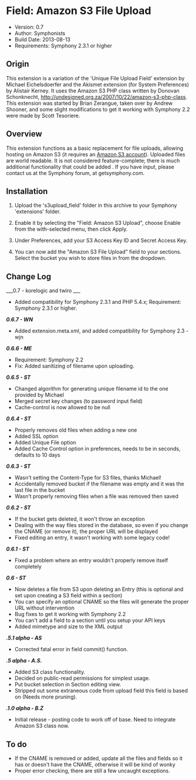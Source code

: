 # Field: Amazon S3 File Upload

- Version: 0.7
- Author: Symphonists
- Build Date: 2013-08-13
- Requirements: Symphony 2.3.1 or higher

## Origin

This extension is a variation of the 'Unique File Upload Field' extension by Michael Eichelsdoerfer and the Akismet extension (for System Preferences) by  Alistair Kerney. It uses the Amazon S3 PHP class written by Donovan Schonknecht, http://undesigned.org.za/2007/10/22/amazon-s3-php-class. This extension was started by Brian Zerangue, taken over by Andrew Shooner, and some slight modifications to get it working with Symphony 2.2 were made by Scott Tesoriere.


## Overview
This extension functions as a basic replacement for file uploads, allowing hosting on Amazon S3 (it requires an [Amazon S3 account](http://aws.amazon.com/s3/)). Uploaded files are world readable. It is not considered feature-complete; there is much additional functionality that could be added . If you have input, please contact us at the Symphony forum, at getsymphony.com. 


## Installation

1. Upload the 's3upload_field' folder in this archive to your Symphony 
   'extensions' folder.

2. Enable it by selecting the "Field: Amazon S3 Upload", choose Enable from 
   the with-selected menu, then click Apply.

3. Under Preferences, add your S3 Access Key ID and Secret Access Key.

3. You can now add the "Amazon S3 File Upload" field to your sections. Select the bucket you wish to store files in from the dropdown.


## Change Log

___0.7 - korelogic and twiro ___

- Added compatibility for Symphony 2.3.1 and PHP 5.4.x; Requirement: Symphony 2.3.1 or higher.

___0.6.7 - WN___

- Added extension.meta.xml, and added compatibility for Symphony 2.3 - wjn

___0.6.6 - ME___

- Requirement: Symphony 2.2
- Fix: Added sanitizing of filename upon uploading.

___0.6.5 - ST___

- Changed algorithm for generating unique filename id to the one provided by Michael
- Merged secret key changes (to password input field)
- Cache-control is now allowed to be null

___0.6.4 - ST___

- Properly removes old files when adding a new one
- Added SSL option
- Added Unique File option
- Added Cache Control option in preferences, needs to be in seconds, defaults to 10 days

___0.6.3 - ST___

- Wasn't setting the Content-Type for S3 files, thanks Michael!
- Accidentally removed bucket if the filename was empty and it was the last file in the bucket
- Wasn't properly removing files when a file was removed then saved

___0.6.2 - ST___

- If the bucket gets deleted, it won't throw an exception
- Dealing with the way files stored in the database, so even if you change the CNAME (or remove it), the proper URL will be displayed
- Fixed editing an entry, it wasn't working with some legacy code!

___0.6.1 - ST___

- Fixed a problem where an entry wouldn't properly remove itself completely

___0.6 - ST___

- Now deletes a file from S3 upon deleting an Entry (this is optional and set upon creating a S3 field within a section)
- You can specify an optional CNAME so the files will generate the proper URL without intervention
- Bug fixes to get it working with Symphony 2.2
- You can't add a field to a section until you setup your API keys
- Added mimetype and size to the XML output

___.5.1 alpha - AS___

- Corrected fatal error in field commit() function.

___.5 alpha - A.S.___

- Added S3 class functionality.
- Decided on public-read permissions for simplest usage.
- Put bucket selection in Section editing view.
- Stripped out some extraneous code from upload field this field is based on (Needs more pruning).

___.1.0 alpha - B.Z___

- Initial release - posting code to work off of base. Need to integrate Amazon S3 class now.

## To do

- If the CNAME is removed or added, update all the files and fields so it has or doesn't have the CNAME, otherwise it will be kind of wonky
- Proper error checking, there are still a few uncaught exceptions.

